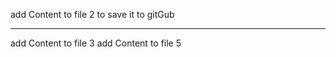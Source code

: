 add Content to file 2
to save it to gitGub
********************
add Content to file 3
add Content to file 5